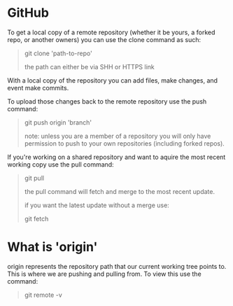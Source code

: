 # GitHub

To get a local copy of a remote repository (whether it be yours, a forked repo, or another owners) you can use the clone command as such:

  > git clone 'path-to-repo'
  >
  > the path can either be via SHH or HTTPS link

With a local copy of the repository you can add files, make changes, and event make commits.

To upload those changes back to the remote repository use the push command:

  > git push origin 'branch'
  >
  > note: unless you are a member of a repository you will only have permission to push to your own repositories (including forked repos).

If you're working on a shared repository and want to aquire the most recent working copy use the pull command:

  > git pull
  >
  > the pull command will fetch and merge to the most recent update.
  >
  > if you want the latest update without a merge use:
  >
  > git fetch

# What is 'origin'

origin represents the repository path that our current working tree points to. This is where we are pushing and pulling from. To view this use the command:

  > git remote -v



